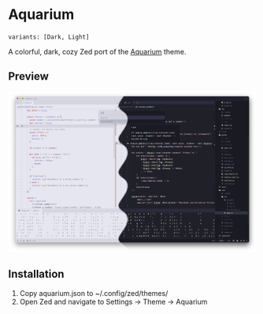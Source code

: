 # Aquarium
`variants: [Dark, Light]`

A colorful, dark, cozy Zed port of the [Aquarium](https://github.com/FrenzyExists/aquarium-vim/tree/develop) theme.

## Preview
<img src="assets/aquarium.png" width="900">


## Installation
1. Copy aquarium.json to ~/.config/zed/themes/
2. Open Zed and navigate to Settings -> Theme -> Aquarium
